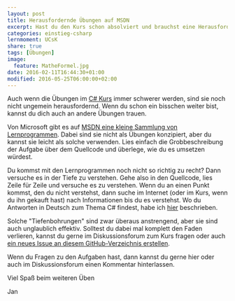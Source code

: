 ```yaml
---
layout: post
title: Herausfordernde Übungen auf MSDN
excerpt: Hast du den Kurs schon absolviert und brauchst eine Herausforderung? Wie wäre es hiermit?
categories: einstieg-csharp
lernmoment: UCsK
share: true
tags: [Übungen]
image:
  feature: MatheFormel.jpg
date: 2016-02-11T16:44:30+01:00
modified: 2016-05-25T06:00:00+02:00
---
```


Auch wenn die Übungen im [C# Kurs](/einstieg-csharp/) immer schwerer werden, sind sie noch nicht ungemein herausfordernd. Wenn du schon ein bisschen weiter bist, kannst du dich auch an andere Übungen trauen.

Von Microsoft gibt es auf <a href="https://msdn.microsoft.com/de-de/library/aa288436(v=vs.71).aspx" target="_blank">MSDN eine kleine Sammlung von Lernprogrammen</a>. Dabei sind sie nicht als Übungen konzipiert, aber du kannst sie leicht als solche verwenden. Lies einfach die Grobbeschreibung der Aufgabe über dem Quellcode und überlege, wie du es umsetzen würdest.

Du kommst mit den Lernprogrammen noch nicht so richtig zu recht? Dann versuche es in der Tiefe zu verstehen. Gehe also in den Quellcode, lies Zeile für Zeile und versuche es zu verstehen. Wenn du an einen Punkt kommst, den du nicht verstehst, dann suche im Internet (oder im Kurs, wenn du ihn gekauft hast) nach Informationen bis du es verstehst. Wo du Antworten in Deutsch zum Thema C# findest, habe ich [hier](/csharp-programmieren/wenn-du-antworten-zu-csharp-in-deutsch-brauchst/) beschrieben.

Solche "Tiefenbohrungen" sind zwar überaus anstrengend, aber sie sind auch unglaublich effektiv. Solltest du dabei mal komplett den Faden verlieren, kannst du gerne im Diskussionsforum zum Kurs fragen oder auch [ein neues Issue an diesem GitHub-Verzeichnis erstellen](https://github.com/LernMoment/einstieg-csharp-syntax/issues).

Wenn du Fragen zu den Aufgaben hast, dann kannst du gerne hier oder auch im Diskussionsforum einen Kommentar hinterlassen.

Viel Spaß beim weiteren Üben

Jan
